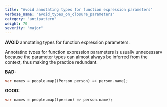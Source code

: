 ```yaml
---
title: "Avoid annotating types for function expression parameters"
verbose_name: "avoid_types_on_closure_parameters"
category: "antipattern"
weight: 70
severity: "major"
---
```

**AVOID** annotating types for function expression parameters.

Annotating types for function expression parameters is usually unnecessary
because the parameter types can almost always be inferred from the context,
thus making the practice redundant.

**BAD:**
```dart
var names = people.map((Person person) => person.name);
```

**GOOD:**
```dart
var names = people.map((person) => person.name);
```


